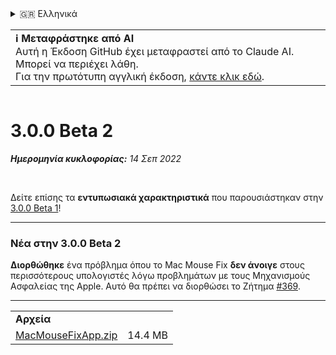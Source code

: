 <details>
<summary>🇬🇷 Ελληνικά</summary>

[🇬🇧 English (GitHub)](https://github.com/noah-nuebling/mac-mouse-fix/releases/tag/3.0.0-Beta-2)\
[🇦🇩 Català](https://redirect.macmousefix.com/?target=mmf-release&tag=3.0.0-Beta-2&locale=ca)\
[🇩🇪 Deutsch](https://redirect.macmousefix.com/?target=mmf-release&tag=3.0.0-Beta-2&locale=de)\
[🇪🇸 Español](https://redirect.macmousefix.com/?target=mmf-release&tag=3.0.0-Beta-2&locale=es)\
[🇫🇷 Français](https://redirect.macmousefix.com/?target=mmf-release&tag=3.0.0-Beta-2&locale=fr)\
[🇮🇩 Indonesia](https://redirect.macmousefix.com/?target=mmf-release&tag=3.0.0-Beta-2&locale=id)\
[🇮🇹 Italiano](https://redirect.macmousefix.com/?target=mmf-release&tag=3.0.0-Beta-2&locale=it)\
[🇭🇺 Magyar](https://redirect.macmousefix.com/?target=mmf-release&tag=3.0.0-Beta-2&locale=hu)\
[🇳🇱 Nederlands](https://redirect.macmousefix.com/?target=mmf-release&tag=3.0.0-Beta-2&locale=nl)\
[🇵🇱 Polski](https://redirect.macmousefix.com/?target=mmf-release&tag=3.0.0-Beta-2&locale=pl)\
[🇧🇷 Português (Brasil)](https://redirect.macmousefix.com/?target=mmf-release&tag=3.0.0-Beta-2&locale=pt-BR)\
[🇵🇹 Português (Portugal)](https://redirect.macmousefix.com/?target=mmf-release&tag=3.0.0-Beta-2&locale=pt-PT)\
[🇷🇴 Română](https://redirect.macmousefix.com/?target=mmf-release&tag=3.0.0-Beta-2&locale=ro)\
[🇸🇪 Svenska](https://redirect.macmousefix.com/?target=mmf-release&tag=3.0.0-Beta-2&locale=sv)\
[🇻🇳 Tiếng Việt](https://redirect.macmousefix.com/?target=mmf-release&tag=3.0.0-Beta-2&locale=vi)\
[🇹🇷 Türkçe](https://redirect.macmousefix.com/?target=mmf-release&tag=3.0.0-Beta-2&locale=tr)\
[🇨🇿 Čeština](https://redirect.macmousefix.com/?target=mmf-release&tag=3.0.0-Beta-2&locale=cs)\
**🇬🇷 Ελληνικά**\
[🇷🇺 Русский](https://redirect.macmousefix.com/?target=mmf-release&tag=3.0.0-Beta-2&locale=ru)\
[🇺🇦 Українська](https://redirect.macmousefix.com/?target=mmf-release&tag=3.0.0-Beta-2&locale=uk)\
[🇮🇱 עברית](https://redirect.macmousefix.com/?target=mmf-release&tag=3.0.0-Beta-2&locale=he)\
[🇸🇦 العربية](https://redirect.macmousefix.com/?target=mmf-release&tag=3.0.0-Beta-2&locale=ar)\
[🇮🇳 हिन्दी](https://redirect.macmousefix.com/?target=mmf-release&tag=3.0.0-Beta-2&locale=hi)\
[🇹🇭 ไทย](https://redirect.macmousefix.com/?target=mmf-release&tag=3.0.0-Beta-2&locale=th)\
[🇨🇳 中文 (简体)](https://redirect.macmousefix.com/?target=mmf-release&tag=3.0.0-Beta-2&locale=zh-Hans)\
[🇨🇳 中文 (繁體)](https://redirect.macmousefix.com/?target=mmf-release&tag=3.0.0-Beta-2&locale=zh-Hant)\
[🇭🇰 中文（香港)](https://redirect.macmousefix.com/?target=mmf-release&tag=3.0.0-Beta-2&locale=zh-HK)\
[🇯🇵 日本語](https://redirect.macmousefix.com/?target=mmf-release&tag=3.0.0-Beta-2&locale=ja)\
[🇰🇷 한국어](https://redirect.macmousefix.com/?target=mmf-release&tag=3.0.0-Beta-2&locale=ko)\
[Help translate Mac Mouse Fix to different languages!](https://github.com/noah-nuebling/mac-mouse-fix/discussions/731)
</details>
<table align=><td>
<b>ℹ️ Μεταφράστηκε από AI</b><br>
Αυτή η Έκδοση GitHub έχει μεταφραστεί από το Claude AI. Μπορεί να περιέχει λάθη.<br>
Για την πρωτότυπη αγγλική έκδοση, <a href="https://github.com/noah-nuebling/mac-mouse-fix/releases/tag/3.0.0-Beta-2">κάντε κλικ εδώ</a>.
</td></table>

<table></table>

# 3.0.0 Beta 2
***Ημερομηνία κυκλοφορίας:** 14 Σεπ 2022*

<br>

Δείτε επίσης τα **εντυπωσιακά χαρακτηριστικά** που παρουσιάστηκαν στην [3.0.0 Beta 1](https://redirect.macmousefix.com/?target=mmf-release&tag=3.0.0-Beta-1.1&locale=el)!

---

### Νέα στην 3.0.0 Beta 2

**Διορθώθηκε** ένα πρόβλημα όπου το Mac Mouse Fix **δεν άνοιγε** στους περισσότερους υπολογιστές λόγω προβλημάτων με τους Μηχανισμούς Ασφαλείας της Apple. Αυτό θα πρέπει να διορθώσει το Ζήτημα [#369](https://github.com/noah-nuebling/mac-mouse-fix/issues/369).

---

<table align="start">
<tr>
    <td colspan=2>
        <b>Αρχεία</b>
    </td>
</tr>
<tr>
    <td><a href="https://github.com/noah-nuebling/mac-mouse-fix/releases/download/3.0.0-Beta-2/MacMouseFixApp.zip">MacMouseFixApp.zip</a></td>
    <td>14.4 MB</td>
</tr>
</table>